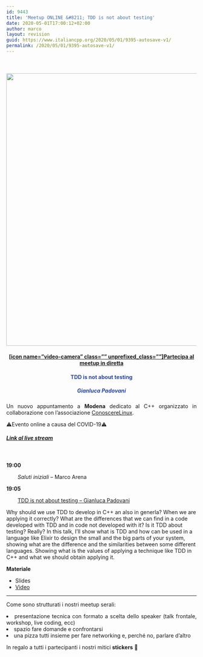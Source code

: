 ```yaml
---
id: 9443
title: 'Meetup ONLINE &#8211; TDD is not about testing'
date: 2020-05-01T17:00:12+02:00
author: marco
layout: revision
guid: https://www.italiancpp.org/2020/05/01/9395-autosave-v1/
permalink: /2020/05/01/9395-autosave-v1/
---
```

&nbsp;

<h4 style="text-align: center;">
  <img loading="lazy" class="aligncenter wp-image-9396 size-full" src="https://www.italiancpp.org/wp-content/uploads/2020/04/meetupmo0520.png" alt="" width="1280" height="720" srcset="http://192.168.64.2/wordpress/wp-content/uploads/2020/04/meetupmo0520.png 1280w, http://192.168.64.2/wordpress/wp-content/uploads/2020/04/meetupmo0520-300x169.png 300w, http://192.168.64.2/wordpress/wp-content/uploads/2020/04/meetupmo0520-768x432.png 768w, http://192.168.64.2/wordpress/wp-content/uploads/2020/04/meetupmo0520-1024x576.png 1024w, http://192.168.64.2/wordpress/wp-content/uploads/2020/04/meetupmo0520-600x338.png 600w" sizes="(max-width: 1280px) 100vw, 1280px" />
</h4>

<h4 style="text-align: center;">
  <a href="https://app.sli.do/event/yte8zcxv/live/questions">[icon name=&#8221;video-camera&#8221; class=&#8221;&#8221; unprefixed_class=&#8221;&#8221;]Partecipa al meetup in diretta</a>
</h4>

<h4 style="text-align: center;">
  <span style="color: #2945a4;">TDD is not about testing</span>
</h4>

<h5 style="text-align: center;">
  <span style="color: #2945a4;"><em>Gianluca Padovani</em></span>
</h5>

<p style="text-align: justify;">
  Un nuovo appuntamento a <strong>Modena</strong> dedicato al C++ organizzato in collaborazione con l&#8217;associazione <a href="http://conoscerelinux.org">ConoscereLinux</a>.
</p>

<p style="text-align: justify;">
  ⚠️Evento online a causa del COVID-19⚠️
</p>

<h5 style="text-align: justify;">
  <a href="https://youtu.be/UewqG9a_Mcg">Link al live stream</a>
</h5>

<p style="text-align: justify;">
  <span style="color: #ffffff;"> </span>
</p>

<p style="text-align: justify;">
  <strong>19:00</strong>
</p>

<p style="text-align: justify; padding-left: 30px;">
  <em>Saluti iniziali</em> &#8211; Marco Arena
</p>

<p style="text-align: justify;">
  <strong>19:05</strong>
</p>

<p style="text-align: justify; padding-left: 30px;">
  <a href="https://youtu.be/UewqG9a_Mcg">TDD is not about testing &#8211; Gianluca Padovani</a>
</p>

Why should we use TDD to develop in C++ an also in generla? When we are applying it correctly? What are the differences that we can find in a code developed with TDD and in code not developed with it? Is it TDD about testing? Really? In this talk, I&#8217;ll show what is TDD and how can be used in a language like Elixir to design the small and the big parts of your system, showing what are the difference and the similarities between some different languages. Showing what is the values of applying a technique like TDD in C++ and what we should obtain applying it.

**Materiale**

  * Slides
  * [Video](https://youtu.be/UewqG9a_Mcg)

* * *

<p style="text-align: justify;">
  Come sono strutturati i nostri meetup serali:
</p>

<li style="text-align: justify;">
  presentazione tecnica con formato a scelta dello speaker (talk frontale, workshop, live coding, ecc)
</li>
<li style="text-align: justify;">
  spazio fare domande e confrontarsi
</li>
<li style="text-align: justify;">
  una pizza tutti insieme per fare networking e, perché no, parlare d&#8217;altro
</li>

In regalo a tutti i partecipanti i nostri mitici **stickers** 🙂